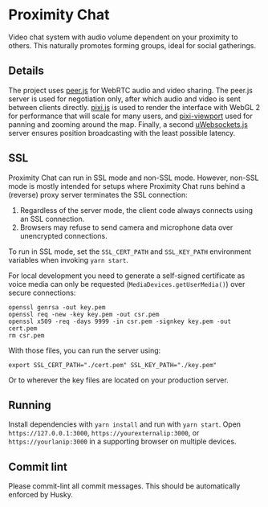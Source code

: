 # Proximity Chat

Video chat system with audio volume dependent on your proximity to others. This naturally promotes forming groups, ideal for social gatherings. 

## Details
The project uses [peer.js](http://peerjs.com) for WebRTC audio and video sharing. The peer.js server is used for negotiation only, after which audio and video is sent between clients directly. [pixi.js](http://pixijs.io) is used to render the interface with WebGL 2 for performance that will scale for many users, and [pixi-viewport](https://github.com/davidfig/pixi-viewport) used for panning and zooming around the map. Finally, a second [uWebsockets.js](https://github.com/uNetworking/uWebSockets.js) server ensures position broadcasting with the least possible latency.

## SSL
Proximity Chat can run in SSL mode and non-SSL mode. However, non-SSL mode is mostly intended for setups where Proximity Chat runs behind a (reverse) proxy server terminates the SSL connection:

1.   Regardless of the server mode, the client code always connects using an SSL connection.
1.   Browsers may refuse to send camera and microphone data over unencrypted connections.

To run in SSL mode, set the `SSL_CERT_PATH` and `SSL_KEY_PATH` environment variables when invoking `yarn start`.

For local development you need to generate a self-signed certificate as voice media can only be requested (`MediaDevices.getUserMedia()`) over secure connections:

    openssl genrsa -out key.pem
    openssl req -new -key key.pem -out csr.pem
    openssl x509 -req -days 9999 -in csr.pem -signkey key.pem -out cert.pem
    rm csr.pem

With those files, you can run the server using:

    export SSL_CERT_PATH="./cert.pem" SSL_KEY_PATH="./key.pem"
    
Or to wherever the key files are located on your production server.

## Running
Install dependencies with `yarn install` and run with `yarn start`. Open `https://127.0.0.1:3000`, `https://yourexternalip:3000`, or `https://yourlanip:3000` in a supporting browser on multiple devices. 

## Commit lint

Please commit-lint all commit messages. This should be automatically enforced by Husky.
